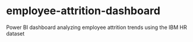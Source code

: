 # employee-attrition-dashboard
Power BI dashboard analyzing employee attrition trends using the IBM HR dataset
